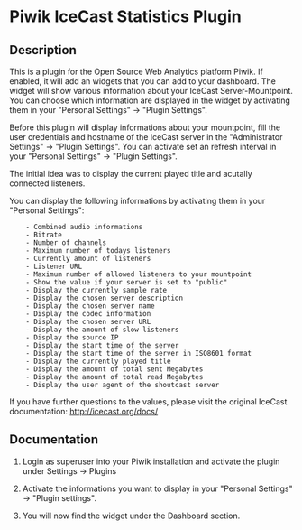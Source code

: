 # Piwik IceCast Statistics Plugin

## Description

This is a plugin for the Open Source Web Analytics platform Piwik. If enabled, it will add an widgets that you can add to your dashboard.
The widget will show various information about your IceCast Server-Mountpoint. You can choose which information are displayed in the widget by activating them in your "Personal Settings" -> "Plugin Settings".

Before this plugin will display informations about your mountpoint, fill the user credentials and hostname of the IceCast server in the "Administrator Settings" -> "Plugin Settings".
You can activate set an refresh interval in your "Personal Settings" -> "Plugin Settings".

The initial idea was to display the current played title and acutally connected listeners.

You can display the following informations by activating them in your "Personal Settings":

        - Combined audio informations
        - Bitrate
        - Number of channels
        - Maximum number of todays listeners
        - Currently amount of listeners
        - Listener URL
        - Maximum number of allowed listeners to your mountpoint
        - Show the value if your server is set to "public"
        - Display the currently sample rate
        - Display the chosen server description
        - Display the chosen server name
        - Display the codec information
        - Display the chosen server URL
        - Display the amount of slow listeners
        - Display the source IP
        - Display the start time of the server
        - Display the start time of the server in ISO8601 format
        - Display the currently played title
        - Display the amount of total sent Megabytes
        - Display the amount of total read Megabytes
        - Display the user agent of the shoutcast server

If you have further questions to the values, please visit the original IceCast documentation: http://icecast.org/docs/


## Documentation

1. Login as superuser into your Piwik installation and activate the plugin under Settings -> Plugins

2. Activate the informations you want to display in your "Personal Settings" -> "Plugin settings".

3. You will now find the widget under the Dashboard section.

